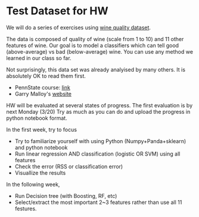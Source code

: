 # Test Dataset for HW

We will do a series of exercises using [wine quality dataset](https://archive.ics.uci.edu/ml/datasets/Wine+Quality).

The data is composed of quality of wine (scale from 1 to 10) and 11 other features of wine. Our goal is to model
a classifiers which can tell good (above-average) vs bad (below-average) wine. You can use any method we learned in our class so far.

Not surprisingly, this data set was already analyised by many others. It is absolutely OK to read them first.

* PennState course: [link](https://onlinecourses.science.psu.edu/stat857/node/223)
* Garry Malloy's [website](http://rstudio-pubs-static.s3.amazonaws.com/175762_83cf2d7b322c4c63bf9ba2487b79e77e.html)

HW will be evaluated at several states of progress. The first evaluation is by next Monday (3/20)
Try as much as you can do and upload the progress in python notebook format.

In the first week, try to focus

* Try to familiarize yourself with using Python (Numpy+Panda+sklearn) and python notebook
* Run linear regression AND classification (logistic OR SVM) using all features
* Check the error (RSS or classification error)
* Visuallize the results

In the following week, 

* Run Decision tree (with Boosting, RF, etc)
* Select/extract the most important 2~3 features rather than use all 11 festures.


